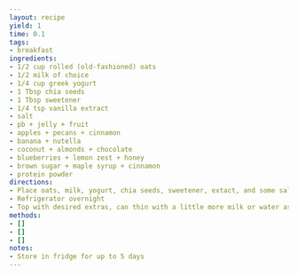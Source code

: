 ```yaml
---
layout: recipe
yield: 1
time: 0.1
tags:
- breakfast
ingredients:
- 1/2 cup rolled (old-fashioned) oats
- 1/2 milk of choice
- 1/4 cup greek yogurt
- 1 Tbsp chia seeds
- 1 Tbsp sweetener
- 1/4 tsp vanilla extract
- salt
- pb + jelly + fruit
- apples + pecans + cinnamon
- banana + nutella
- coconut + almonds + chocolate
- blueberries + lemon zest + honey
- brown sugar + maple syrup + cinnamon
- protein powder
directions:
- Place oats, milk, yogurt, chia seeds, sweetener, extact, and some salt in a jar and mix until combined
- Refrigerator overnight
- Top with desired extras, can thin with a little more milk or water as desired
methods:
- []
- []
- []
notes:
- Store in fridge for up to 5 days
---
```

